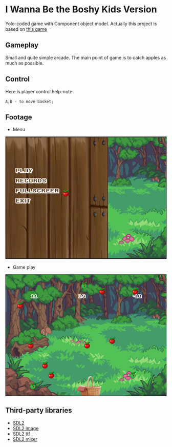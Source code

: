 # I Wanna Be the Boshy Kids Version
Yolo-coded game with Component object model.
Actually this project is based on  <a href="https://github.com/alohaeee/FishingForFishies">this game</a> 
## Gameplay
Small and quite simple arcade. The main point of game is to catch apples as much as possible.
## Control
Here is player control help-note
```
A,D - to move basket;
```
## Footage
- Menu
<img src="images/1.png">

- Game play
<img src="images/2.png">

## Third-party libraries
* <a href="https://www.libsdl.org/download-2.0.php">SDL2</a>
* <a href="https://www.libsdl.org/projects/SDL_image">SDL2 image</a>
* <a href="https://www.libsdl.org/projects/SDL_ttf/">SDL2 ttf</a>
* <a href="https://www.libsdl.org/projects/SDL_mixer/">SDL2 mixer</a>
